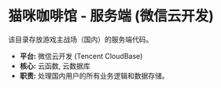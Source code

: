 # 猫咪咖啡馆 - 服务端 (微信云开发)

该目录存放游戏主战场（国内）的服务端代码。

- **平台:** 微信云开发 (Tencent CloudBase)
- **核心:** 云函数, 云数据库
- **职责:** 处理国内用户的所有业务逻辑和数据存储。 